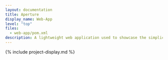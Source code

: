 ```yaml
---
layout: documentation
title: Aperture
display_name: Web-App
level: "top"
files:
  - web-app/pom.xml
description: A lightweight web application used to showcase the simplicity of using Spring Boot/Cloud, OpenFeign, and microservices from a client's perspective.
---
```

{% include project-display.md %}